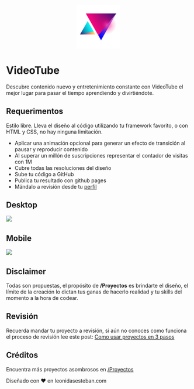 <div align="center">
<img width="120px"  src="https://raw.githubusercontent.com/no-te-rindas/logo/main/Logo/LeonidasEsteban-destello-envolvente-cuadrada.png" />
</div>

# VideoTube
Descubre contenido nuevo y entretenimiento constante con VideoTube el mejor lugar para pasar el tiempo aprendiendo y divirtiéndote.
## Requerimentos

Estilo libre. Lleva el diseño al código utilizando tu framework favorito, o con HTML y CSS, no hay ninguna limitación.

- Aplicar una animación opcional para generar un efecto de transición al pausar y reproducir contenido
- Al superar un millón de suscripciones representar el contador de visitas con 1M
- Cubre todas las resoluciones del diseño
- Sube tu código a GitHub
- Publica tu resultado con github pages
- Mándalo a revisión desde tu [perfil](https://leonidasesteban.com/estudiante)


## Desktop

<img width="400px"  src="https://raw.githubusercontent.com/uxcristopher/imagenes/main/Readmes/VideoTube/%F0%9F%92%BB%20-%20Desktop.png" />


## Mobile

<img width="400px"  src="https://raw.githubusercontent.com/uxcristopher/imagenes/main/Readmes/VideoTube/%F0%9F%93%B1-Mobile.png" />

## Disclaimer

Todas son propuestas, el propósito de **/Proyectos** es brindarte el diseño, el límite de la creación lo dictan tus ganas de hacerlo realidad y tu skills del momento a la hora de codear.


## Revisión

Recuerda mandar tu proyecto a revisión, si aún no conoces como funciona el proceso de revisión lee este post: [Como usar proyectos en 3 pasos](https://leonidasesteban.com/blog/como-usar-proyectos-en-3-pasos)

## Créditos

Encuentra más proyectos asombrosos en [/Proyectos](https://leonidasesteban.com/proyectos)

Diseñado con ♥️ en leonidasesteban.com